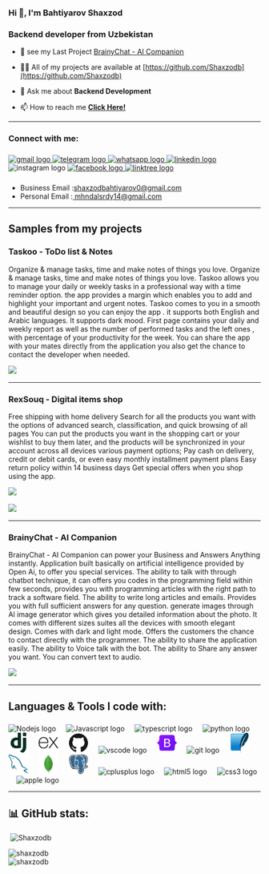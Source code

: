 
<h3 align="left">Hi 👋, I'm Bahtiyarov Shaxzod</h3>
<h3 align="left">Backend developer from Uzbekistan</h3>

- 🔭 see my Last Project <a href="https://play.google.com/store/apps/details?id=com.muhanned01.gptzero01">BrainyChat - AI Companion</a>

- 👨‍💻 All of my projects are available at [https://github.com/Shaxzodb](https://github.com/Shaxzodb)

- 💬 Ask me about **Backend Development**

- 📫 How to reach me **[Click Here!](https://linktr.ee/shaxzodb)**
<hr>
<h3 align="left">Connect with me:</h3>

###

<div align="left">
  <a href="mailto:shaxzodbahtiyarov0@gmail.com" target="_blank">
    <img src="https://raw.githubusercontent.com/maurodesouza/profile-readme-generator/master/src/assets/icons/social/gmail/default.svg" width="52" height="40" alt="gmail logo"  />
  </a>
  <a href="https://t.me/SoftwareSage" target="_blank">
    <img src="https://raw.githubusercontent.com/maurodesouza/profile-readme-generator/master/src/assets/icons/social/telegram/default.svg" width="52" height="40" alt="telegram logo"  />
  </a>
  <a href="https://wa.me/+9720598191753" target="_blank">
    <img src="https://raw.githubusercontent.com/maurodesouza/profile-readme-generator/master/src/assets/icons/social/whatsapp/default.svg" width="52" height="40" alt="whatsapp logo"  />
  </a>
  <a href="https://www.linkedin.com/in/muhanned-alsoradi-695327244/" target="_blank">
    <img src="https://raw.githubusercontent.com/maurodesouza/profile-readme-generator/master/src/assets/icons/social/linkedin/default.svg" width="52" height="40" alt="linkedin logo"  />
  </a>
  <img src="https://raw.githubusercontent.com/maurodesouza/profile-readme-generator/master/src/assets/icons/social/instagram/default.svg" width="52" height="40" alt="instagram logo"  />
  <a href="https://www.facebook.com/profile.php?id=100010273774769" target="_blank">
    <img src="https://raw.githubusercontent.com/maurodesouza/profile-readme-generator/master/src/assets/icons/social/facebook/default.svg" width="52" height="40" alt="facebook logo"  />
  </a>
  <a href="https://linktr.ee/muhanneddalsoradi" target="_blank">
    <img src="https://raw.githubusercontent.com/maurodesouza/profile-readme-generator/master/src/assets/icons/social/linktree/default.svg" width="52" height="40" alt="linktree logo"  />
  </a>
</div>

###
<p align="left">
  <ul>
    <li>Business Email :<a href="mailto: shaxzodbahtiyarov0@gmail.coms">shaxzodbahtiyarov0@gmail.com</a></li>
    <li>Personal Email :<a href="mailto:mhndalsrdy14@gmail.com"> mhndalsrdy14@gmail.com</a></li>
  </ul>  



<hr>
<h2>Samples from my projects</h2>
<h3>Taskoo - ToDo list & Notes</h3>
<p>Organize & manage tasks, time and make notes of things you love.
Organize & manage tasks, time and make notes of things you love.
Taskoo allows you to manage your daily or weekly tasks in a professional way with a time reminder option.
the app provides a margin which enables you to add and highlight your important and urgent notes.
Taskoo comes to you in a smooth and beautiful design  so you can enjoy the app .
it  supports both English and Arabic languages.
It supports dark mood.
First page contains your daily and weekly report as well as the number of performed tasks and the left ones , with percentage of your productivity for the week.
You can share the app with your mates directly from the application you also get the chance to contact the developer when needed.
  <br>
</p>
<p><a href="https://play.google.com/store/apps/details?id=com.muhanned01.taskoo" align="center" target="_blank" ><img src="https://camo.githubusercontent.com/6a201cb97d03bc046f135d063bd3949856526d0ba23e3d45edc436a1fa5499e7/68747470733a2f2f696d672e736869656c64732e696f2f62616467652f47657425323069742532306f6e253230676f6f676c65253230706c61792d626c75652e7376673f7374796c653d666f722d7468652d6261646765266c6f676f3d676f6f676c652d706c6179" width="40%"></img></a></p>
<hr>
<h3>RexSouq - Digital items shop</h3>
<p>Free shipping with home delivery
Search for all the products you want with the options of advanced search, classification, and quick browsing of all pages
You can put the products you want in the shopping cart or your wishlist to buy them later, and the products will be synchronized in your account across all devices
various payment options; Pay cash on delivery, credit or debit cards, or even easy monthly installment payment plans
Easy return policy within 14 business days
Get special offers when you shop using the app.
  <br>
</p>
<p><a href="https://play.google.com/store/apps/details?id=com.Gamers.Shopping&hl=en_US&gl=US" align="center" target="_blank" ><img src="https://camo.githubusercontent.com/6a201cb97d03bc046f135d063bd3949856526d0ba23e3d45edc436a1fa5499e7/68747470733a2f2f696d672e736869656c64732e696f2f62616467652f47657425323069742532306f6e253230676f6f676c65253230706c61792d626c75652e7376673f7374796c653d666f722d7468652d6261646765266c6f676f3d676f6f676c652d706c6179" width="40%"></img></a></p>
<p><a href="https://apps.apple.com/sa/app/%D8%B3%D9%81%D9%86-%D8%AA%D9%8A-%D9%82%D9%8A%D9%85%D8%B1/id1559331777?l=ar" align="center" target="_blank" ><img src="https://camo.githubusercontent.com/84d0c40978410f7bcbf2eb4a4d026edf86d2964076277aedebf9cb519c141064/68747470733a2f2f696d672e736869656c64732e696f2f62616467652f47657425323069742532306f6e25323061707025323073746f72652d626c61636b2e7376673f7374796c653d666f722d7468652d6261646765266c6f676f3d6170702d73746f7265266c6f676f436f6c6f723d7768697465" width="40%"></img></a></p>
<hr>
<h3>BrainyChat - AI Companion</h3>
<p>
BrainyChat - AI Companion can power your Business and Answers Anything instantly.
Application built basically on artificial intelligence provided by Open Ai, to offer you special services.
The ability to talk with through chatbot technique, it can offers you codes in the programming field within few seconds, provides you with programming articles with the right path to track a software field.
The ability to write long articles and emails.
Provides you with full sufficient answers for any question.
generate images through Al image generator which gives you detailed information about the photo.
It comes with different sizes suites all the devices with smooth elegant design.
Comes with dark and light mode.
Offers the customers the chance to contact directly with the programmer.
The ability to share the application easily.
The ability to Voice talk with the bot.
The ability to Share any answer you want.
You can convert text to audio.
  <br>
</p>
<p><a href="https://play.google.com/store/apps/details?id=com.muhanned01.gptzero01" align="center" target="_blank" ><img src="https://camo.githubusercontent.com/6a201cb97d03bc046f135d063bd3949856526d0ba23e3d45edc436a1fa5499e7/68747470733a2f2f696d672e736869656c64732e696f2f62616467652f47657425323069742532306f6e253230676f6f676c65253230706c61792d626c75652e7376673f7374796c653d666f722d7468652d6261646765266c6f676f3d676f6f676c652d706c6179" width="40%"></img></a></p>
<hr>
<h2 align="left">Languages & Tools I code with:</h2>

###

<div align="left">

  <img src="https://cdn.jsdelivr.net/gh/devicons/devicon/icons/nodejs/nodejs-original.svg" height="40" alt="Nodejs logo"  />
  <img width="12" />
  <img src="https://cdn.jsdelivr.net/gh/devicons/devicon/icons/javascript/javascript-original.svg" height="40" alt="Javascript logo"  />
  <img width="12" />
  <img src="https://cdn.jsdelivr.net/gh/devicons/devicon/icons/typescript/typescript-original.svg" height="40" alt="typescript logo"  />
   <img width="12" />
  <img src="https://cdn.jsdelivr.net/gh/devicons/devicon/icons/python/python-original.svg" height="40" alt="python logo"  />
  <img src="https://github.com/devicons/devicon/blob/1119b9f84c0290e0f0b38982099a2bd027a48bf1/icons/django/django-plain.svg" height="40" alt="django logo"  />
  <img width="12" />
  <img src="https://github.com/devicons/devicon/blob/1119b9f84c0290e0f0b38982099a2bd027a48bf1/icons/express/express-original.svg" height="40" alt="express logo"  />
  <img width="12" />
  <img src="https://github.com/devicons/devicon/blob/1119b9f84c0290e0f0b38982099a2bd027a48bf1/icons/github/github-original.svg" height="40" alt="github logo"  />

  <img width="12" />
  <img src="https://cdn.jsdelivr.net/gh/devicons/devicon/icons/vscode/vscode-original.svg" height="40" alt="vscode logo"  />
  <img width="12" />
  <img src="https://github.com/devicons/devicon/blob/1119b9f84c0290e0f0b38982099a2bd027a48bf1/icons/bootstrap/bootstrap-original.svg" height="40" alt="androidstudio logo"  />
  <img width="12" />
  <img src="https://cdn.jsdelivr.net/gh/devicons/devicon/icons/git/git-original.svg" height="40" alt="git logo"  />
 
  <img width="12" />
  <img src="https://github.com/devicons/devicon/blob/1119b9f84c0290e0f0b38982099a2bd027a48bf1/icons/sqlite/sqlite-original.svg" height="40" alt="python logo"  />
  
  <img width="12" />
  <img src="https://github.com/devicons/devicon/blob/1119b9f84c0290e0f0b38982099a2bd027a48bf1/icons/mysql/mysql-original.svg" height="40" alt="mysql logo"  />
   <img width="12" />
  <img src="https://github.com/devicons/devicon/blob/1119b9f84c0290e0f0b38982099a2bd027a48bf1/icons/mongodb/mongodb-original.svg" height="40" alt="mongodb logo"  />
    <img width="12" />
  <img src="https://github.com/devicons/devicon/blob/1119b9f84c0290e0f0b38982099a2bd027a48bf1/icons/postgresql/postgresql-original.svg" height="40" alt="postgresql logo"  />
  <img width="12" />
  <img src="https://cdn.jsdelivr.net/gh/devicons/devicon/icons/cplusplus/cplusplus-original.svg" height="40" alt="cplusplus logo"  />
  <img width="12" />
  <img src="https://cdn.jsdelivr.net/gh/devicons/devicon/icons/html5/html5-original.svg" height="40" alt="html5 logo"  />
  <img width="12" />
  <img src="https://cdn.jsdelivr.net/gh/devicons/devicon/icons/css3/css3-original.svg" height="40" alt="css3 logo"  />
<img width="12" />
  <img src="https://cdn.jsdelivr.net/gh/devicons/devicon/icons/sass/sass-original.svg" height="40" alt="apple logo"  />
  
  
</div>
<hr>
<h2>📊 GitHub stats:</h2>
<p>&nbsp;<img align="center" style="width:100% " src="https://github-readme-stats.vercel.app/api?username=Shaxzodb&show_icons=true&locale=en" alt="Shaxzodb" /></p>
<p><img align="left" style="width:100%" src="https://github-readme-stats.vercel.app/api?username=anuraghazra&show_icons=true&theme=radical" alt="shaxzodb" /></p>
<p><img align="left" style="width:100%" src="https://github-readme-stats.vercel.app/api?username=Shaxzodb&show=reviews" alt="shaxzodb" /></p>

